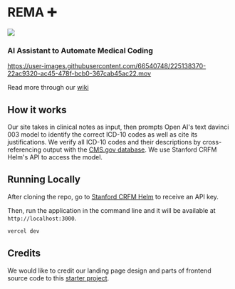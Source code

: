  # REMA ➕
 
 <img src="https://img.shields.io/badge/%F0%9F%8E%89%20CS%20210%20Best%20Of-Category%3A%20Clear%20Value%20Proposition-brightgreen"/>
 
### AI Assistant to Automate Medical Coding

https://user-images.githubusercontent.com/66540748/225138370-22ac9320-ac45-478f-bcb0-367cab45ac22.mov
 
Read more through our [wiki](https://github.com/cs210/2023-Unusual-Ventures-1/wiki/REMA-Home)

## How it works

Our site takes in clinical notes as input, then prompts Open AI's text davinci 003 model to identify the correct ICD-10 codes as well as cite its justifications. We verify all ICD-10 codes and their descriptions by cross-referencing output with the [CMS.gov database](https://www.cms.gov/Medicare/Coding/ICD10/2018-ICD-10-CM-and-GEMs). We use Stanford CRFM Helm's API to access the model. 

## Running Locally

After cloning the repo, go to [Stanford CRFM Helm](https://crfm.stanford.edu/helm/v0.1.0/) to receive an API key. 

Then, run the application in the command line and it will be available at `http://localhost:3000`.

```bash
vercel dev 
```

## Credits

We would like to credit our landing page design and parts of frontend source code to this [starter project](https://github.com/Nutlope/twitterbio).
